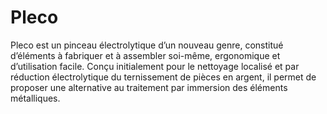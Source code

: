 # Pleco

Pleco est un pinceau électrolytique d’un nouveau genre, constitué d’éléments à fabriquer et à assembler soi-même, ergonomique et d’utilisation facile. Conçu initialement pour le nettoyage localisé et par réduction électrolytique du ternissement de pièces en argent, il permet de proposer une alternative au traitement par immersion des éléments métalliques.
 
